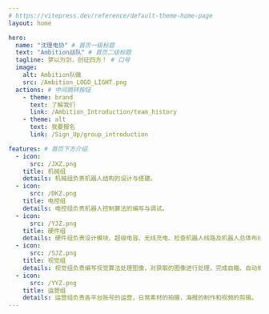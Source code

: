 ```yaml
---
# https://vitepress.dev/reference/default-theme-home-page
layout: home

hero:
  name: "沈理电协" # 首页一级标题
  text: "Ambition战队" # 首页二级标题
  tagline: 梦以为剑，创征四方！ # 口号
  image:
    alt: Ambition队徽
    src: /Ambition_LOGO_LIGHT.png
  actions: # 中间跳转按钮
    - theme: brand
      text: 了解我们
      link: /Ambition_Introduction/team_history
    - theme: alt
      text: 我要报名
      link: /Sign_Up/group_introduction

features: # 首页下方介绍
  - icon:
      src: /JXZ.png
    title: 机械组
    details: 机械组负责机器人结构的设计与搭建。
  - icon:
      src: /DKZ.png
    title: 电控组
    details: 电控组负责机器人控制算法的编写与调试。
  - icon:
      src: /YJZ.png
    title: 硬件组
    details: 硬件组负责设计模块、超级电容、无线充电、检查机器人线路及机器人总体布线布局安排。
  - icon:
      src: /SJZ.png
    title: 视觉组
    details: 视觉组负责编写视觉算法处理图像，对获取的图像进行处理，完成自瞄、自动机器人及雷达的开发任务。
  - icon:
      src: /YYZ.png
    title: 运营组
    details: 运营组负责各平台账号的运营，日常素材的拍摄，海报的制作和视频的剪辑。
---
```

<script setup>
import Confetti from '../.vitepress/theme/confetti.vue'
</script>
<confetti />